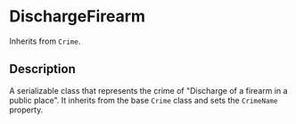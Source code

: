 # DischargeFirearm

Inherits from `Crime`.

## Description

A serializable class that represents the crime of "Discharge of a firearm in a public place". It inherits from the base `Crime` class and sets the `CrimeName` property.
